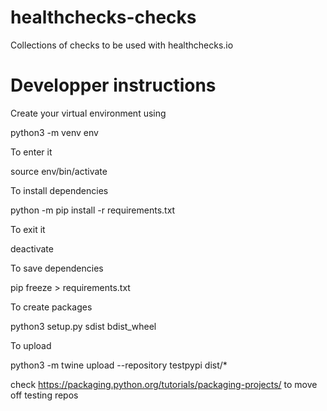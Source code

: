 # healthchecks-checks
Collections of checks to be used with healthchecks.io


# Developper instructions

Create your virtual environment using 

  python3 -m venv env

To enter it

  source env/bin/activate

To install dependencies

  python -m pip install -r requirements.txt

To exit it

  deactivate

To save dependencies

  pip freeze > requirements.txt

To create packages

  python3 setup.py sdist bdist_wheel

To upload

  python3 -m twine upload --repository testpypi dist/*

check https://packaging.python.org/tutorials/packaging-projects/ to move off testing repos